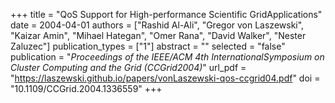+++
title = "QoS Support for High-performance Scientific GridApplications"
date = 2004-04-01
authors = ["Rashid Al-Ali", "Gregor von Laszewski", "Kaizar Amin", "Mihael Hategan", "Omer Rana", "David Walker", "Nester Zaluzec"]
publication_types = ["1"]
abstract = ""
selected = "false"
publication = "*Proceedings of the IEEE/ACM 4th InternationalSymposium on Cluster Computing and the Grid (CCGrid2004)*"
url_pdf = "https://laszewski.github.io/papers/vonLaszewski-qos-ccgrid04.pdf"
doi = "10.1109/CCGrid.2004.1336559"
+++

